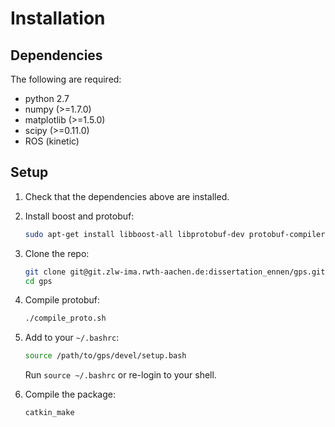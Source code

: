 # Installation

## Dependencies

The following are required:

* python 2.7
* numpy (>=1.7.0)
* matplotlib (>=1.5.0)
* scipy (>=0.11.0)
* ROS (kinetic)

## Setup

1. Check that the dependencies above are installed.

1. Install boost and protobuf:
   ```bash
   sudo apt-get install libboost-all libprotobuf-dev protobuf-compiler python-protobuf
   ```

1. Clone the repo:
   ```bash
   git clone git@git.zlw-ima.rwth-aachen.de:dissertation_ennen/gps.git
   cd gps
   ```

1. Compile protobuf:
   ```bash
   ./compile_proto.sh
   ```

1. Add to your `~/.bashrc`:
   ```bash
   source /path/to/gps/devel/setup.bash
   ```
   Run `source ~/.bashrc` or re-login to your shell.

1. Compile the package:
   ```bash
   catkin_make
   ```
